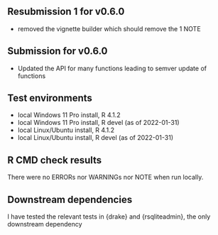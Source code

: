 ## Resubmission 1 for v0.6.0
* removed the vignette builder which should remove the 1 NOTE

## Submission for v0.6.0
*  Updated the API for many functions leading to semver update of functions

## Test environments
* local Windows 11 Pro install, R 4.1.2
* local Windows 11 Pro install, R devel (as of 2022-01-31)
* local Linux/Ubuntu install, R 4.1.2
* local Linux/Ubuntu install, R devel (as of 2022-01-31)

## R CMD check results
There were no ERRORs nor WARNINGs nor NOTE when run locally.


## Downstream dependencies
I have tested the relevant tests in {drake} and {rsqliteadmin}, the only downstream dependency
